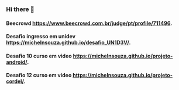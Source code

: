### Hi there 👋

#### Beecrowd                     https://www.beecrowd.com.br/judge/pt/profile/711496.
#### Desafio ingresso em unidev   https://michelnsouza.github.io/desafio_UN1D3V/.
#### Desafio 10 curso em video    https://michelnsouza.github.io/projeto-android/.
#### Desafio 12 curso em video    https://michelnsouza.github.io/projeto-cordel/.


<!--
**MichelNsouza/MichelNsouza** is a ✨ _special_ ✨ repository because its `README.md` (this file) appears on your GitHub profile.

Here are some ideas to get you started:

- 🔭 I’m currently working on ...
- 🌱 I’m currently learning ...
- 👯 I’m looking to collaborate on ...
- 🤔 I’m looking for help with ...
- 💬 Ask me about ...
- 📫 How to reach me: ...
- 😄 Pronouns: ...
- ⚡ Fun fact: ...
-->
